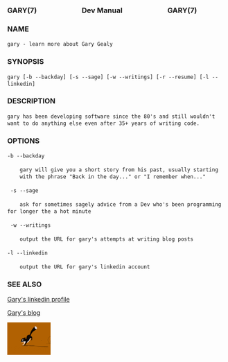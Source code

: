 ### GARY(7) <img height="10" hspace="50"/>Dev Manual<img height="10" hspace="50"/> GARY(7)

### NAME
    gary - learn more about Gary Gealy

### SYNOPSIS
    
    gary [-b --backday] [-s --sage] [-w --writings] [-r --resume] [-l --linkedin] 

### DESCRIPTION

    gary has been developing software since the 80's and still wouldn't 
    want to do anything else even after 35+ years of writing code.
    
### OPTIONS

    -b --backday

        gary will give you a short story from his past, usually starting
        with the phrase "Back in the day..." or "I remember when..."
     
     -s --sage
     
        ask for sometimes sagely advice from a Dev who's been programming for longer the a hot minute

     -w --writings
     
        output the URL for gary's attempts at writing blog posts

    -l --linkedin
    
        output the URL for gary's linkedin account
       

### SEE ALSO

[Gary's linkedin profile](https://www.linkedin.com/in/ggealy/)

[Gary's blog](https://allegroig.com/)
        

<img src="./assets/running-sql.gif" width="100">

<!--
**GaryGealy/GaryGealy** is a ✨ _special_ ✨ repository because its `README.md` (this file) appears on your GitHub profile.

Here are some ideas to get you started:

- 🔭 I’m currently working on ...
- 🌱 I’m currently learning ...
- 👯 I’m looking to collaborate on ...
- 🤔 I’m looking for help with ...
- 💬 Ask me about ...
- 📫 How to reach me: ...
- 😄 Pronouns: ...
- ⚡ Fun fact: ...
-->
